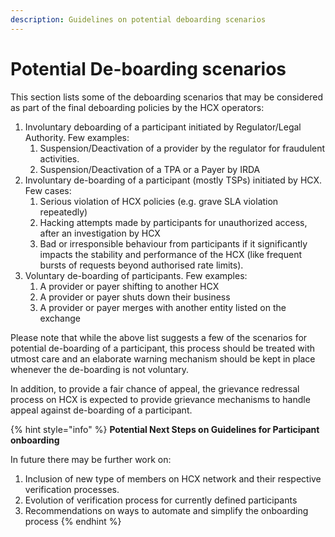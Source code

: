 ```yaml
---
description: Guidelines on potential deboarding scenarios
---
```


# Potential De-boarding scenarios

This section lists some of the deboarding scenarios that may be considered as part of the final deboarding policies by the HCX operators:

1. Involuntary deboarding of a participant initiated by Regulator/Legal Authority. Few examples:
   1. Suspension/Deactivation of a provider by the regulator for fraudulent activities.
   2. Suspension/Deactivation of a TPA or a Payer by IRDA
2. Involuntary de-boarding of a participant (mostly TSPs) initiated by HCX. Few cases:
   1. Serious violation of HCX policies (e.g. grave SLA violation repeatedly)
   2. Hacking attempts made by participants for unauthorized access, after an investigation by HCX
   3. Bad or irresponsible behaviour from participants if it significantly impacts the stability and performance of the HCX (like frequent bursts of requests beyond authorised rate limits).
3. Voluntary de-boarding of participants. Few examples:
   1. A provider or payer shifting to another HCX
   2. A provider or payer shuts down their business
   3. A provider or payer merges with another entity listed on the exchange

Please note that while the above list suggests a few of the scenarios for potential de-boarding of a participant, this process should be treated with utmost care and an elaborate warning mechanism should be kept in place whenever the de-boarding is not voluntary.

In addition, to provide a fair chance of appeal, the grievance redressal process on HCX is expected to provide grievance mechanisms to handle appeal against de-boarding of a participant.

{% hint style="info" %}
**Potential Next Steps on Guidelines for Participant onboarding**

In future there may be further work on:

1. Inclusion of new type of members on HCX network and their respective verification processes.
2. Evolution of verification process for currently defined participants
3. Recommendations on ways to automate and simplify the onboarding process
{% endhint %}

